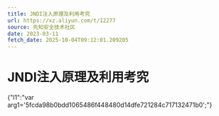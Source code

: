 ```yaml
---
title: JNDI注入原理及利用考究
url: https://xz.aliyun.com/t/12277
source: 先知安全技术社区
date: 2023-03-11
fetch_date: 2025-10-04T09:12:01.209205
---
```


# JNDI注入原理及利用考究

{"l1":"var arg1='5fcda98b0bdd1065486f448480d14dfe721284c717132471b0';"}